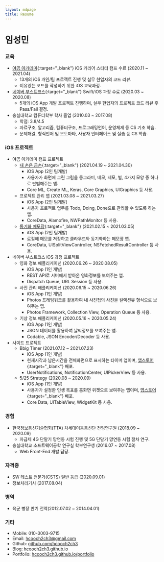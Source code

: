```yaml
---
layout: mdpage
title: Resume
---
```


# 임성민
### 교육
- [야곰 아카데미](https://www.yagom-academy.kr/){:target="_blank"} iOS 커리어 스타터 캠프 수료 (2020.11 ~ 2021.04)
    - 13개의 iOS 개인/팀 프로젝트 진행 및 실무 현업자의 코드 리뷰.
    - 이유있는 코드를 작성하기 위한 iOS 교육과정.
- [네이버 부스트코스](https://www.boostcourse.org/mo326){:target="_blank"} Swift/iOS 과정 수료 (2020.03 ~ 2020.08)
    - 5개의 iOS App 개발 프로젝트 진행하며, 실무 현업자의 프로젝트 코드 리뷰 후 Pass/Fail 결정.
- 숭실대학교 컴퓨터학부 학사 졸업 (2010.03 ~ 2017.08)
    - 학점: 3.8/4.5
    - 자료구조, 알고리즘, 컴퓨터구조, 프로그래밍언어, 운영체제 등 CS 기초 학습.
    - 문제해결, 형식언어 및 오토마타, 사용자 인터페이스 및 실습 등 CS 학습.

### iOS 프로젝트
- 야곰 아카데미 캠프 프로젝트
    - [내 손은 금손](https://github.com/hcooch2ch3/ios-my-magical-hand){:target="_blank"} (2021.04.19 ~ 2021.04.30)
        - iOS App (2인 팀개발)
        - 사용자가 화면에 그린 그림을 동그라미, 네모, 세모, 별, 4가지 모양 중 하나로 판별해주는 앱.
        - Core ML, Create ML, Keras, Core Graphics, UIGraphics 등 사용.
    - 프로젝트 관리 앱 (2021.03.08 ~ 2021.03.27)  
        - iOS App (2인 팀개발)
        - 사용자 프로젝트 업무를 Todo, Doing, Done으로 관리할 수 있도록 하는 앱.
        - CoreData, Alamofire, NWPathMonitor 등 사용.
    - [동기화 메모장](https://github.com/hcooch2ch3/ios-cloud-notes){:target="_blank"} (2021.02.15 ~ 2021.03.05)
        - iOS App (2인 팀개발)
        - 로컬에 메모를 저장하고 클라우드와 동기화하는 메모장 앱.
        - CoreData, UISplitViewController, NSFetchedResultController 등 사용.
- 네이버 부스트코스 iOS 과정 프로젝트
    - 영화 정보 애플리케이션 (2020.06.26 ~ 2020.08.05)
        - iOS App (1인 개발)
        - REST API로 서버에서 받아온 영화정보를 보여주는 앱.
        - Dispatch Queue, URL Session 등 사용.
    - 사진 관리 애플리케이션 (2020.06.15 ~ 2020.06.26)
        - iOS App (1인 개발)
        - Photos 프레임워크를 활용하여 내 사진첩의 사진을 컬렉션뷰 형식으로 보여주는 앱.
        - Photos Framework, Collection View, Operation Queue 등 사용.
    - 기상 정보 애플리케이션 (2020.05.16 ~ 2020.05.24)
        - iOS App (1인 개발)
        - JSON 데이터를 활용하여 날씨정보를 보여주는 앱.
        - Codable, JSON Encoder/Decoder 등 사용.
- 사이드 프로젝트
    - Bbig Timer (2021.07.12 ~ 2021.07.23)
        - iOS App (1인 개발)
        - 현재시각과 남은시간을 전체화면으로 표시하는 타이머 앱이며, [앱스토어](https://apps.apple.com/kr/app/5-25-strategy/id1529542972){:target="_blank"} 배포.
        - UserNotifications, NotificationCenter, UIPickerView 등 사용.
    - 5/25 Strategy (2020.08 ~ 2020.09)
        - iOS App (1인 개발)
        - 사용자가 설정한 인생 목표를 홈화면 위젯으로 보여주는 앱이며, [앱스토어](https://apps.apple.com/us/app/bbigtimer/id1577759185){:target="_blank"} 배포.
        - Core Data, UITableView, WidgetKit 등 사용.

### 경험
- 한국정보통신기술협회(TTA) 차세대이동통신단 전임연구원 (2018.09 ~ 2020.09)
    - 자급제 4G 단말기 망연동 시험 진행 및 5G 단말기 망연동 시험 절차 연구.
- 숭실대학교 소프트웨어공학 연구실 학부연구생 (2016.07 ~ 2017.08)
    - Web Front-End 개발 담당.
    
### 자격증
- SW 테스트 전문가(CSTS) 일반 등급 (2020.09.01)
- 정보처리기사 (2017.08.04)

### 병역
- 육군 병장 만기 전역(2012.07.02 ~ 2014.04.01)

### 기타
- Mobile: 010-3003-9715
- Email: hcooch2ch3@gmail.com
- Github: [github.com/hcooch2ch3](https://github.com/hcooch2ch3)    
- Blog: [hcooch2ch3.github.io](https://hcooch2ch3.github.io)  
- Portfolio: [hcooch2ch3.github.io/portfolio](https://hcooch2ch3.github.io/portfolio) 
